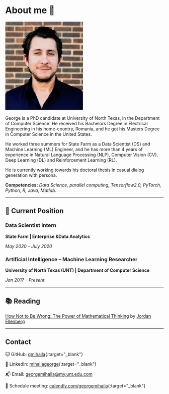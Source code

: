 # **About me :speech_balloon:**


![george_handsome](images/georgem.jpeg)

George is a PhD candidate at University of North Texas, in the Department of Computer Science. He received his Bachelors Degree in Electrical Engineering in his home-country, Romania, and he got his Masters Degree in Computer Science in the United States. 

He worked three summers for State Farm as a Data Scientist (DS) and Machine Learning (ML) Engineer, and he has more than 4 years of experience in Natural Language Processing (NLP), Computer Vision (CV), Deep Learning (DL) and Reinforcement Learning (RL). 

He is currently working towards his doctoral thesis in casual dialog generation with persona.

**Competencies:** *Data Science, parallel computing,  Tensorflow2.0, PyTorch, Python, R, Java, Matlab.*

-------------------------

## **:briefcase: Current Position**

### **Data Scientist Intern**

**State Farm | Enterprise &Data Analytics**

*May 2020 – July 2020*
    
### **Artificial Intelligence – Machine Learning Researcher**

**University of North Texas (UNT) | Department of Computer Science**

*Jan 2017 - Present*

-------------------------

## **:books: Reading**

[How Not to Be Wrong: The Power of Mathematical Thinking](https://www.amazon.com/dp/0143127535/ref=cm_sw_em_r_mt_dp_U_9UQ4EbJG0NDEX) by [Jordan Ellenberg](https://www.amazon.com/Jordan-Ellenberg/e/B001K8IUCG/ref=dp_byline_cont_book_1)

-------------------------

## **Contact**

:cat: GitHub: [gmihaila](https://github.com/gmihaila){:target="_blank"}

:necktie: LinkedIn: [mihailageorge](https://www.linkedin.com/in/mihailageorge){:target="_blank"}

:mailbox_with_mail: Email: [georgemihaila@my.unt.edu.com](mailto:georgemihaila@my.unt.edu.com?subject=GitHub%20Website)

:busts_in_silhouette: Schedule meeting: [calendly.com/georgemihaila](https://calendly.com/georgemihaila){:target="_blank"}

<br>
